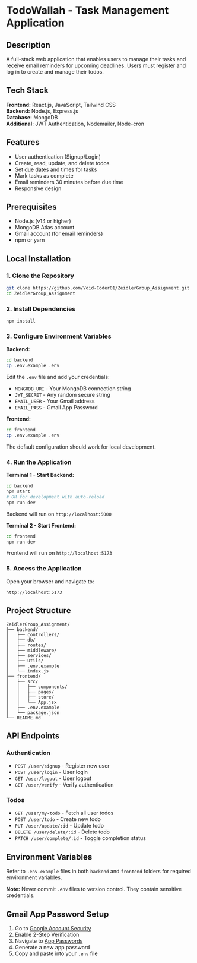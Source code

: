 # TodoWallah - Task Management Application

## Description

A full-stack web application that enables users to manage their tasks and receive email reminders for upcoming deadlines. Users must register and log in to create and manage their todos.

## Tech Stack

**Frontend:** React.js, JavaScript, Tailwind CSS  
**Backend:** Node.js, Express.js  
**Database:** MongoDB  
**Additional:** JWT Authentication, Nodemailer, Node-cron

## Features

- User authentication (Signup/Login)
- Create, read, update, and delete todos
- Set due dates and times for tasks
- Mark tasks as complete
- Email reminders 30 minutes before due time
- Responsive design

## Prerequisites

- Node.js (v14 or higher)
- MongoDB Atlas account
- Gmail account (for email reminders)
- npm or yarn

## Local Installation

### 1. Clone the Repository
```bash
git clone https://github.com/Void-Coder01/ZeidlerGroup_Assignment.git
cd ZeidlerGroup_Assignment
```

### 2. Install Dependencies
```bash
npm install
```

### 3. Configure Environment Variables

**Backend:**
```bash
cd backend
cp .env.example .env
```
Edit the `.env` file and add your credentials:
- `MONGODB_URI` - Your MongoDB connection string
- `JWT_SECRET` - Any random secure string
- `EMAIL_USER` - Your Gmail address
- `EMAIL_PASS` - Gmail App Password

**Frontend:**
```bash
cd frontend
cp .env.example .env
```
The default configuration should work for local development.

### 4. Run the Application

**Terminal 1 - Start Backend:**
```bash
cd backend
npm start
# OR for development with auto-reload
npm run dev
```
Backend will run on `http://localhost:5000`

**Terminal 2 - Start Frontend:**
```bash
cd frontend
npm run dev
```
Frontend will run on `http://localhost:5173`

### 5. Access the Application

Open your browser and navigate to:
```
http://localhost:5173
```

## Project Structure
```
ZeidlerGroup_Assignment/
├── backend/
│   ├── controllers/
│   ├── db/
│   ├── routes/
│   ├── middleware/
│   ├── services/
│   ├── Utils/
│   ├── .env.example
│   └── index.js
├── frontend/
│   ├── src/
│   │   ├── components/
│   │   ├── pages/
│   │   ├── store/
│   │   └── App.jsx
│   ├── .env.example
│   └── package.json
└── README.md
```

## API Endpoints

### Authentication
- `POST /user/signup` - Register new user
- `POST /user/login` - User login
- `GET /user/logout` - User logout
- `GET /user/verify` - Verify authentication

### Todos
- `GET /user/my-todo` - Fetch all user todos
- `POST /user/todo` - Create new todo
- `PUT /user/update/:id` - Update todo
- `DELETE /user/delete/:id` - Delete todo
- `PATCH /user/complete/:id` - Toggle completion status

## Environment Variables

Refer to `.env.example` files in both `backend` and `frontend` folders for required environment variables.

**Note:** Never commit `.env` files to version control. They contain sensitive credentials.

## Gmail App Password Setup

1. Go to [Google Account Security](https://myaccount.google.com/security)
2. Enable 2-Step Verification
3. Navigate to [App Passwords](https://myaccount.google.com/apppasswords)
4. Generate a new app password
5. Copy and paste into your `.env` file
